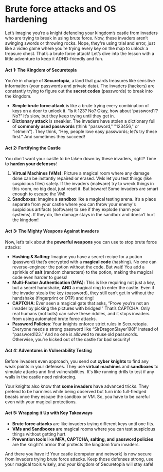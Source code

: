 # Brute force attacks and OS hardening

Let’s imagine you’re a knight defending your kingdom’s castle from invaders who are trying to break in using brute force. Now, these invaders aren’t swinging swords or throwing rocks. Nope, they're using trial and error, just like a video game where you’re trying every key on the map to unlock a treasure chest. That’s a brute force attack! Let’s dive into the lesson with a little adventure to keep it ADHD-friendly and fun.

#### Act 1: The Kingdom of Securetopia

You’re in charge of **Securetopia**, a land that guards treasures like sensitive information (your passwords and private data). The invaders (hackers) are constantly trying to figure out the **secret codes** (passwords) to break into the kingdom.

* **Simple brute force attack** is like a brute trying every combination of keys on a door to unlock it. “Is it 123? No? Okay, how about ‘password1’? No?” It’s slow, but they keep trying until they get in.
* **Dictionary attack** is sneakier. The invaders have stolen a dictionary full of **commonly used passwords** (think "password," "123456," or "letmein"). They think, “Hey, people love easy passwords; let’s try these first.” And sometimes they succeed!

#### Act 2: Fortifying the Castle

You don’t want your castle to be taken down by these invaders, right? Time to **harden your defenses**!

1. **Virtual Machines (VMs)**: Picture a magical room where any damage done can be instantly repaired or erased. VMs let you test things (like suspicious files) safely. If the invaders (malware) try to wreck things in this room, no big deal, just reset it. But beware! Some invaders are smart enough to escape the VM!
2. **Sandboxes**: Imagine a **sandbox** like a magical testing arena. It’s a place separate from your castle where you can throw your enemy's suspicious artifacts (software) to see if they explode (harm your systems). If they do, the damage stays in the sandbox and doesn’t hurt the kingdom!

#### Act 3: The Mighty Weapons Against Invaders

Now, let’s talk about the **powerful weapons** you can use to stop brute force attacks:

* **Hashing & Salting**: Imagine you have a secret recipe for a potion (password) that’s encrypted with a **magical code** (hashing). No one can reverse-engineer the potion without the code. But wait! You add a sprinkle of **salt** (random characters) to the potion, making the magical code even harder to guess!
* **Multi-Factor Authentication (MFA)**: This is like requiring not just a key, but a secret handshake, **AND** a magical ring to enter the castle. Even if the invader steals the key (password), they still can’t get in without the handshake (fingerprint or OTP) and ring!
* **CAPTCHA**: Ever seen a magical gate that asks, “Prove you’re not an invader by picking the pictures with bridges!” That’s CAPTCHA. Only real humans (not bots) can solve these riddles, and it stops invaders from using automated brute force attacks.
* **Password Policies**: Your knights enforce strict rules in Securetopia. Everyone needs a strong password like “SirDragonSlayer198!” instead of “password123.” And no one is allowed to reuse old passwords. Otherwise, you’re kicked out of the castle for bad security!

#### Act 4: Adventures in Vulnerability Testing

Before invaders even approach, you send out **cyber knights** to find any weak points in your defenses. They use **virtual machines** and **sandboxes** to simulate attacks and find vulnerabilities. It's like running drills to test if any walls in the castle need reinforcing.

Your knights also know that **some invaders** have advanced tricks. They pretend to be harmless while being observed but turn into full-fledged beasts once they escape the sandbox or VM. So, you have to be careful even with your magical protections.

#### Act 5: Wrapping it Up with Key Takeaways

* **Brute force attacks** are like invaders trying different keys until one fits.
* **VMs and Sandboxes** are magical rooms where you can test suspicious things without getting hurt.
* **Prevention tools** like **MFA, CAPTCHA, salting, and password policies** are the knight's armor that protects the kingdom from invaders.

And there you have it! Your castle (computer and network) is now secure from invaders trying brute force attacks. Keep those defenses strong, use your magical tools wisely, and your kingdom of Securetopia will stay safe!
